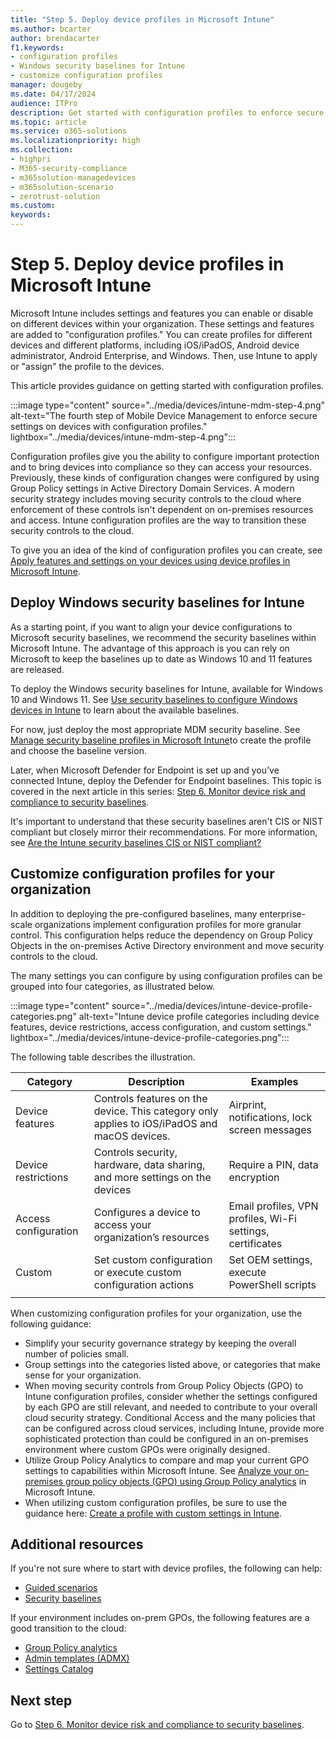 ```yaml
---
title: "Step 5. Deploy device profiles in Microsoft Intune"
ms.author: bcarter
author: brendacarter
f1.keywords:
- configuration profiles
- Windows security baselines for Intune
- customize configuration profiles
manager: dougeby
ms.date: 04/17/2024
audience: ITPro
description: Get started with configuration profiles to enforce secure settings on devices using Intune to transition these security controls to the cloud.
ms.topic: article
ms.service: o365-solutions
ms.localizationpriority: high
ms.collection:
- highpri
- M365-security-compliance
- m365solution-managedevices
- m365solution-scenario
- zerotrust-solution
ms.custom: 
keywords: 
---
```


# Step 5. Deploy device profiles in Microsoft Intune

Microsoft Intune includes settings and features you can enable or disable on different devices within your organization. These settings and features are added to "configuration profiles." You can create profiles for different devices and different platforms, including iOS/iPadOS, Android device administrator, Android Enterprise, and Windows. Then, use Intune to apply or "assign" the profile to the devices.

This article provides guidance on getting started with configuration profiles. 

:::image type="content" source="../media/devices/intune-mdm-step-4.png" alt-text="The fourth step of Mobile Device Management to enforce secure settings on devices with configuration profiles." lightbox="../media/devices/intune-mdm-step-4.png":::

Configuration profiles give you the ability to configure important protection and to bring devices into compliance so they can access your resources. Previously, these kinds of configuration changes were configured by using Group Policy settings in Active Directory Domain Services. A modern security strategy includes moving security controls to the cloud where enforcement of these controls isn't dependent on on-premises resources and access. Intune configuration profiles are the way to transition these security controls to the cloud. 

To give you an idea of the kind of configuration profiles you can create, see [Apply features and settings on your devices using device profiles in Microsoft Intune](/mem/intune/configuration/device-profiles).

## Deploy Windows security baselines for Intune

As a starting point, if you want to align your device configurations to Microsoft security baselines, we recommend the security baselines within Microsoft Intune. The advantage of this approach is you can rely on Microsoft to keep the baselines up to date as Windows 10 and 11 features are released. 

To deploy the Windows security baselines for Intune, available for Windows 10 and Windows 11. See [Use security baselines to configure Windows devices in Intune](/mem/intune/protect/security-baselines) to learn about the available baselines.

For now, just deploy the most appropriate MDM security baseline. See [Manage security baseline profiles in Microsoft Intune](/mem/intune/protect/security-baselines-configure)to create the profile and choose the baseline version.

Later, when Microsoft Defender for Endpoint is set up and you’ve connected Intune, deploy the Defender for Endpoint baselines. This topic is covered in the next article in this series: [Step 6. Monitor device risk and compliance to security baselines](manage-devices-with-intune-monitor-risk.md).

It's important to understand that these security baselines aren't CIS or NIST compliant but closely mirror their recommendations. For more information, see [Are the Intune security baselines CIS or NIST compliant?](/mem/intune/protect/security-baselines#are-the-intune-security-baselines-cis-or-nist-compliant)

## Customize configuration profiles for your organization

In addition to deploying the pre-configured baselines, many enterprise-scale organizations implement configuration profiles for more granular control. This configuration helps reduce the dependency on Group Policy Objects in the on-premises Active Directory environment and move security controls to the cloud. 

The many settings you can configure by using configuration profiles can be grouped into four categories, as illustrated below.

:::image type="content" source="../media/devices/intune-device-profile-categories.png" alt-text="Intune device profile categories including device features, device restrictions, access configuration, and custom settings." lightbox="../media/devices/intune-device-profile-categories.png":::

The following table describes the illustration.

|Category |Description |Examples  |
|---------|---------|---------|
|Device features     | Controls features on the device. This category only applies to iOS/iPadOS and macOS devices.        | Airprint, notifications, lock screen messages        |
|Device restrictions     | Controls security, hardware, data sharing, and more settings on the devices        | Require a PIN, data encryption        |
|Access configuration     |  Configures a device to access your organization’s resources        | Email profiles, VPN profiles, Wi-Fi settings, certificates        |
|Custom     | Set custom configuration or execute custom configuration actions       | Set OEM settings, execute PowerShell scripts        |
|    |         |         |

When customizing configuration profiles for your organization, use the following guidance:

- Simplify your security governance strategy by keeping the overall number of policies small.
- Group settings into the categories listed above, or categories that make sense for your organization.
- When moving security controls from Group Policy Objects (GPO) to Intune configuration profiles, consider whether the settings configured by each GPO are still relevant, and needed to contribute to your overall cloud security strategy. Conditional Access and the many policies that can be configured across cloud services, including Intune, provide more sophisticated protection than could be configured in an on-premises environment where custom GPOs were originally designed.
- Utilize Group Policy Analytics to compare and map your current GPO settings to capabilities within Microsoft Intune. See [Analyze your on-premises group policy objects (GPO) using Group Policy analytics](/mem/intune/configuration/group-policy-analytics) in Microsoft Intune.
- When utilizing custom configuration profiles, be sure to use the guidance here: [Create a profile with custom settings in Intune](/mem/intune/configuration/custom-settings-configure).

## Additional resources

If you're not sure where to start with device profiles, the following can help:

- [Guided scenarios](/mem/intune/fundamentals/guided-scenarios-overview) 
- [Security baselines](/mem/intune/protect/security-baselines)

If your environment includes on-prem GPOs, the following features are a good transition to the cloud:

- [Group Policy analytics](/mem/intune/configuration/group-policy-analytics)
- [Admin templates (ADMX)](/mem/intune/configuration/administrative-templates-windows)
- [Settings Catalog](/mem/intune/configuration/settings-catalog)

## Next step

Go to [Step 6. Monitor device risk and compliance to security baselines](manage-devices-with-intune-monitor-risk.md).
